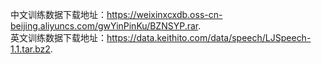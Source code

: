 中文训练数据下载地址：https://weixinxcxdb.oss-cn-beijing.aliyuncs.com/gwYinPinKu/BZNSYP.rar.                                                 
英文训练数据下载地址：https://data.keithito.com/data/speech/LJSpeech-1.1.tar.bz2.
